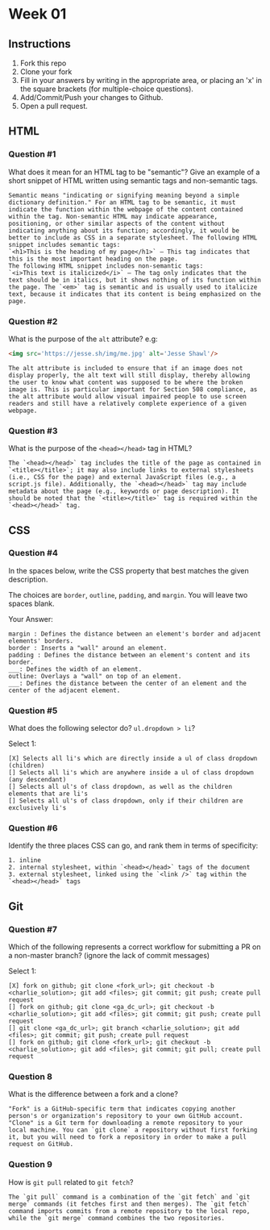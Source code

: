 # Week 01

## Instructions

1. Fork this repo
2. Clone your fork
3. Fill in your answers by writing in the appropriate area, or placing an 'x' in
the square brackets (for multiple-choice questions).
4. Add/Commit/Push your changes to Github.
5. Open a pull request.

## HTML

### Question #1

What does it mean for an HTML tag to be "semantic"? Give an example of a short snippet of HTML written using semantic tags and non-semantic tags.

```
Semantic means "indicating or signifying meaning beyond a simple dictionary definition." For an HTML tag to be semantic, it must indicate the function within the webpage of the content contained within the tag. Non-semantic HTML may indicate appearance, positioning, or other similar aspects of the content without indicating anything about its function; accordingly, it would be better to include as CSS in a separate stylesheet. The following HTML snippet includes semantic tags:
`<h1>This is the heading of my page</h1>` – This tag indicates that this is the most important heading on the page.
The following HTML snippet includes non-semantic tags:
`<i>This text is italicized</i>` – The tag only indicates that the text should be in italics, but it shows nothing of its function within the page. The `<em>` tag is semantic and is usually used to italicize text, because it indicates that its content is being emphasized on the page.
```

### Question #2

What is the purpose of the `alt` attribute? e.g:

```html
<img src='https://jesse.sh/img/me.jpg' alt='Jesse Shawl'/>
```

```
The alt attribute is included to ensure that if an image does not display properly, the alt text will still display, thereby allowing the user to know what content was supposed to be where the broken image is. This is particular important for Section 508 compliance, as the alt attribute would allow visual impaired people to use screen readers and still have a relatively complete experience of a given webpage.
```

### Question #3

What is the purpose of the `<head></head>` tag in HTML?

```
The `<head></head>` tag includes the title of the page as contained in `<title></title>`; it may also include links to external stylesheets (i.e., CSS for the page) and external JavaScript files (e.g., a script.js file). Additionally, the `<head></head>` tag may include metadata about the page (e.g., keywords or page description). It should be noted that the `<title></title>` tag is required within the `<head></head>` tag.
```

## CSS

### Question #4

In the spaces below, write the CSS property that best matches the given description.

The choices are `border`, `outline`, `padding`, and `margin`. You will leave two spaces blank.

Your Answer:

```
margin : Defines the distance between an element's border and adjacent elements' borders.
border : Inserts a "wall" around an element.
padding : Defines the distance between an element's content and its border.
___: Defines the width of an element.
outline: Overlays a "wall" on top of an element.
___: Defines the distance between the center of an element and the center of the adjacent element.
```

### Question #5

What does the following selector do?  `ul.dropdown > li`?

Select 1:
```
[X] Selects all li's which are directly inside a ul of class dropdown (children)
[] Selects all li's which are anywhere inside a ul of class dropdown (any descendant)
[] Selects all ul's of class dropdown, as well as the children elements that are li's
[] Selects all ul's of class dropdown, only if their children are exclusively li's
```

### Question #6

Identify the three places CSS can go, and rank them in terms of specificity:

```
1. inline
2. internal stylesheet, within `<head></head>` tags of the document
3. external stylesheet, linked using the `<link />` tag within the `<head></head>` tags
```

## Git

### Question #7

Which of the following represents a correct workflow for submitting a PR on a non-master branch?
(ignore the lack of commit messages)

Select 1:
```
[X] fork on github; git clone <fork_url>; git checkout -b <charlie_solution>; git add <files>; git commit; git push; create pull request
[] fork on github; git clone <ga_dc_url>; git checkout -b <charlie_solution>; git add <files>; git commit; git push; create pull request
[] git clone <ga_dc_url>; git branch <charlie_solution>; git add <files>; git commit; git push; create pull request
[] fork on github; git clone <fork_url>; git checkout -b <charlie_solution>; git add <files>; git commit; git pull; create pull request
```

### Question 8

What is the difference between a fork and a clone?

```
"Fork" is a GitHub-specific term that indicates copying another person's or organization's repository to your own GitHub account. "Clone" is a Git term for downloading a remote repository to your local machine. You can `git clone` a repository without first forking it, but you will need to fork a repository in order to make a pull request on GitHub.
```

### Question 9

How is `git pull` related to `git fetch`?

```
The `git pull` command is a combination of the `git fetch` and `git merge` commands (it fetches first and then merges). The `git fetch` command imports commits from a remote repository to the local repo, while the `git merge` command combines the two repositories.
```
